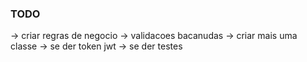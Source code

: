 ### TODO

-> criar regras de negocio
-> validacoes bacanudas
-> criar mais uma classe
-> se der token jwt
-> se der testes
